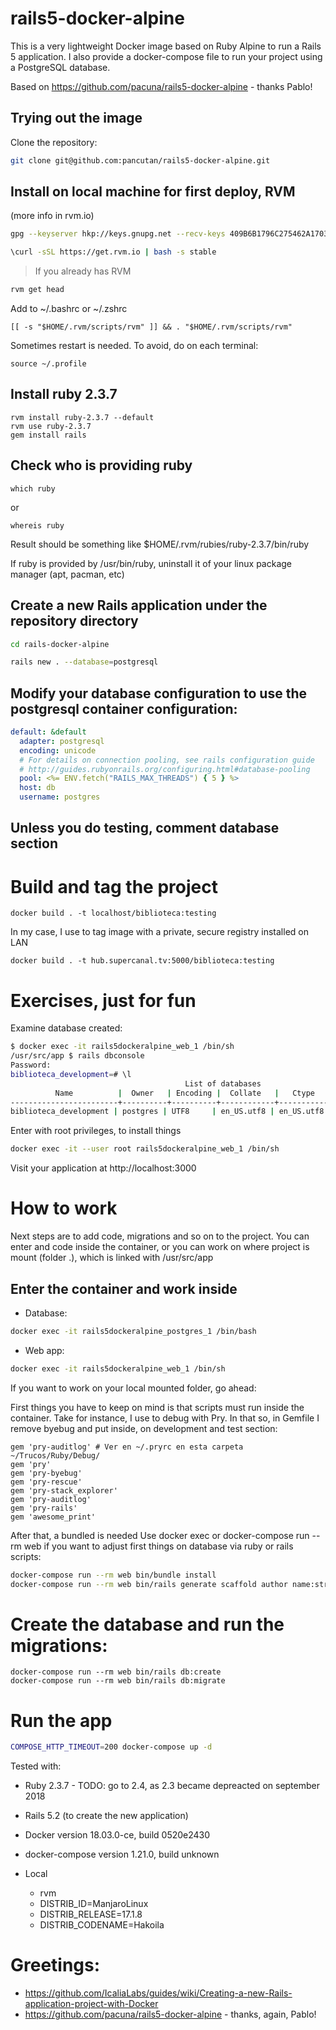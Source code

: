 # rails5-docker-alpine

This is a very lightweight Docker image based on Ruby Alpine to run a Rails 5
application.
I also provide a docker-compose file to run your project using a PostgreSQL
database.

Based on https://github.com/pacuna/rails5-docker-alpine - thanks Pablo!

## Trying out the image

Clone the repository:

```sh
git clone git@github.com:pancutan/rails5-docker-alpine.git
```

## Install on local machine for first deploy, RVM
 (more info in rvm.io)
```sh
gpg --keyserver hkp://keys.gnupg.net --recv-keys 409B6B1796C275462A1703113804BB82D39DC0E3 7D2BAF1CF37B13E2069D6956105BD0E739499BDB

\curl -sSL https://get.rvm.io | bash -s stable
```

> If you already has RVM
```sh
rvm get head
```

Add to ~/.bashrc or ~/.zshrc
```
[[ -s "$HOME/.rvm/scripts/rvm" ]] && . "$HOME/.rvm/scripts/rvm"
```

Sometimes restart is needed. To avoid, do on each terminal:
```
source ~/.profile
```

## Install ruby 2.3.7
```
rvm install ruby-2.3.7 --default
rvm use ruby-2.3.7
gem install rails
```

## Check who is providing ruby
```
which ruby
```
or
```
whereis ruby
```

Result should be something like
$HOME/.rvm/rubies/ruby-2.3.7/bin/ruby

If ruby is provided by /usr/bin/ruby, uninstall it of your linux
package manager (apt, pacman, etc)

## Create a new Rails application under the repository directory

```sh
cd rails-docker-alpine

rails new . --database=postgresql
```

## Modify your database configuration to use the postgresql container configuration:

```yaml
default: &default
  adapter: postgresql
  encoding: unicode
  # For details on connection pooling, see rails configuration guide
  # http://guides.rubyonrails.org/configuring.html#database-pooling
  pool: <%= ENV.fetch("RAILS_MAX_THREADS") { 5 } %>
  host: db
  username: postgres
```

## Unless you do testing, comment database section

# Build and tag the project

```
docker build . -t localhost/biblioteca:testing
```

In my case, I use to tag image with a private, secure registry installed on LAN
```
docker build . -t hub.supercanal.tv:5000/biblioteca:testing
```

# Exercises, just for fun
Examine database created:
```bash
$ docker exec -it rails5dockeralpine_web_1 /bin/sh
/usr/src/app $ rails dbconsole
Password:
biblioteca_development=# \l
                                       List of databases
          Name          |  Owner   | Encoding |  Collate   |   Ctype    |   Access privileges
------------------------+----------+----------+------------+------------+-----------------------
biblioteca_development | postgres | UTF8     | en_US.utf8 | en_US.utf8 |
```

Enter with root privileges, to install things
```bash
docker exec -it --user root rails5dockeralpine_web_1 /bin/sh
```

Visit your application at http://localhost:3000

# How to work
Next steps are to add code, migrations and so on to the project. You can enter and code inside the container, or you can work on where project is mount (folder .), which is linked with /usr/src/app

## Enter the container and work inside
* Database:
```bash
docker exec -it rails5dockeralpine_postgres_1 /bin/bash
```

* Web app:
```bash
docker exec -it rails5dockeralpine_web_1 /bin/sh
```

If you want to work on your local mounted folder, go ahead:

First things you have to keep on mind is that scripts must run inside the container.
Take for instance, I use to debug with Pry. In that so, in Gemfile I remove byebug and put inside, on development and test section:
```gemfile
gem 'pry-auditlog' # Ver en ~/.pryrc en esta carpeta ~/Trucos/Ruby/Debug/
gem 'pry'
gem 'pry-byebug'
gem 'pry-rescue'
gem 'pry-stack_explorer'
gem 'pry-auditlog'
gem 'pry-rails'
gem 'awesome_print'
```

After that, a bundled is needed
Use docker exec or docker-compose run --rm web if you want to adjust first things on database via ruby or rails scripts:
```bash
docker-compose run --rm web bin/bundle install
docker-compose run --rm web bin/rails generate scaffold author name:string surname:string
```

# Create the database and run the migrations:

```
docker-compose run --rm web bin/rails db:create
docker-compose run --rm web bin/rails db:migrate
```

# Run the app
```sh
COMPOSE_HTTP_TIMEOUT=200 docker-compose up -d
```

Tested with:
- Ruby 2.3.7 - TODO: go to 2.4, as 2.3 became depreacted on september 2018
- Rails 5.2 (to create the new application)
- Docker version 18.03.0-ce, build 0520e2430
- docker-compose version 1.21.0, build unknown

- Local
  - rvm
  - DISTRIB_ID=ManjaroLinux
  - DISTRIB_RELEASE=17.1.8
  - DISTRIB_CODENAME=Hakoila

# Greetings:
* https://github.com/IcaliaLabs/guides/wiki/Creating-a-new-Rails-application-project-with-Docker
* https://github.com/pacuna/rails5-docker-alpine - thanks, again, Pablo!
